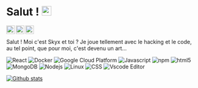 <!-- <img align="right" alt="GIF" style="border-radius:50%" src="https://github.com/abhisheknaiidu/abhisheknaiidu/blob/master/code.gif?raw=true" width="500" height="320" /> -->
<h1>Salut ! <img src="https://media.giphy.com/media/hvRJCLFzcasrR4ia7z/giphy.gif" width="25px"></h1> 

<a href="https://discord.gg/RJTkQD8Wbz" target="_blank">
  <img align="left" width="22px" src="https://raw.githubusercontent.com/peterthehan/peterthehan/master/assets/discord.svg" />
</a>

<a href="https://twitter.com/SkyX89345423/" target="_blank">
  <img align="left" width="22px" src="https://raw.githubusercontent.com/peterthehan/peterthehan/master/assets/twitter.svg" />
</a>

<a href="https://open.spotify.com/user/1cyinrp22lgifg711zgvp68sv" target="_blank">
  <img align="left" width="22px" src="https://raw.githubusercontent.com/peterthehan/peterthehan/master/assets/spotify.svg" />
</a>

<br><br>
Salut ! Moi c'est Skyx et toi ? Je joue tellement avec le hacking et le code, au tel point, que pour moi, c'est devenu un art... <br>

<p>
  <img alt="React" src="https://img.shields.io/badge/-React-45b8d8?style=flat-square&logo=react&logoColor=white" />
  <img alt="Docker" src="https://img.shields.io/badge/-Docker-46a2f1?style=flat-square&logo=docker&logoColor=white" />
  <img alt="Google Cloud Platform" src="https://img.shields.io/badge/-Google_Cloud_Platform-1a73e8?style=flat-square&logo=google-cloud&logoColor=white" />
  <img alt="Javascript" src="https://img.shields.io/badge/-Javascript-007ACC?style=flat-square&logo=Javascript&logoColor=white" />
  <img alt="npm" src="https://img.shields.io/badge/-NPM-CB3837?style=flat-square&logo=npm&logoColor=white" />
  <img alt="html5" src="https://img.shields.io/badge/-HTML5-E34F26?style=flat-square&logo=html5&logoColor=white" />
  <img alt="MongoDB" src="https://img.shields.io/badge/-MongoDB-13aa52?style=flat-square&logo=mongodb&logoColor=white" />
  <img alt="Nodejs" src="https://img.shields.io/badge/-Nodejs-43853d?style=flat-square&logo=Node.js&logoColor=white" />
  <img alt="Linux" src="https://img.shields.io/badge/OS-%5BLinux%20XUbuntu%5D-orange"/>
  <img alt="CSS" src="https://img.shields.io/badge/CSS-StyleSheet%20DEV-green?style=flat-square&logo=css&logoColor=white" />
  <img alt="Vscode Editor" src="https://img.shields.io/badge/--007ACC?logo=visual%20studio%20code&logoColor=ffffff"/>
</p>

[![Github stats](https://github-readme-stats.vercel.app/api?username=SkyX-ID-FR&theme=dark-blue)](https://github.com/anuraghazra/github-readme-stats)

<!--  🔭 I’m currently working on ... <br>
🌱 I’m currently learning ... <br>
👯 I’m looking to collaborate on ... <br>
💬 Ask me about ... <br>
📫 How to reach me: ... <br> -->


